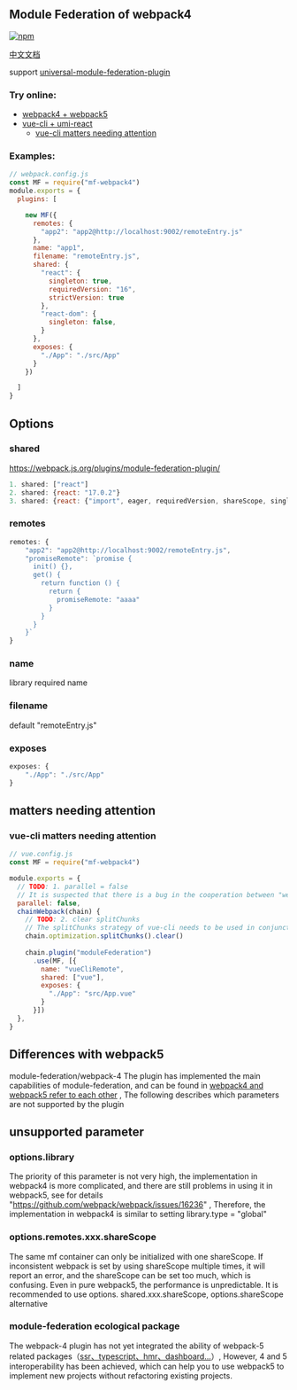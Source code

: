 ## Module Federation of webpack4

<!-- [![npm](https://img.shields.io/npm/v/@module-federation/webpack-4.svg)](https://www.npmjs.com/package/@module-federation/webpack-4) -->
[![npm](https://img.shields.io/npm/v/mf-webpack4.svg)](https://www.npmjs.com/package/mf-webpack4)

[中文文档](doc/chinese)

support [universal-module-federation-plugin](https://github.com/zhangHongEn/universal-module-federation-plugin/tree/main/packages/universal-module-federation-plugin)


### Try online:
* [webpack4 + webpack5](https://stackblitz.com/github/wpmjs/examples/tree/main/webpack4-module-federation/webpack4-5-module-federation)
* [vue-cli + umi-react](https://stackblitz.com/github/wpmjs/examples/tree/main/webpack4-module-federation/webpack4-vue-cli-umi-react)
    * [vue-cli matters needing attention](https://github.com/module-federation/webpack-4#vue-cli-matters-needing-attention)

### Examples:
``` js
// webpack.config.js
const MF = require("mf-webpack4")
module.exports = {
  plugins: [

    new MF({
      remotes: {
        "app2": "app2@http://localhost:9002/remoteEntry.js"
      },
      name: "app1",
      filename: "remoteEntry.js",
      shared: {
        "react": {
          singleton: true,
          requiredVersion: "16",
          strictVersion: true
        },
        "react-dom": {
          singleton: false,
        }
      },
      exposes: {
        "./App": "./src/App"
      }
    })

  ]
}
```

## Options
### shared
https://webpack.js.org/plugins/module-federation-plugin/
``` js
1. shared: ["react"]
2. shared: {react: "17.0.2"}
3. shared: {react: {"import", eager, requiredVersion, shareScope, singleton, version}}
```

### remotes
``` js
remotes: {
    "app2": "app2@http://localhost:9002/remoteEntry.js",
    "promiseRemote": `promise {
      init() {},
      get() {
        return function () {
          return {
            promiseRemote: "aaaa"
          }
        }
      }
    }`
}
```

### name
library required name

### filename
default "remoteEntry.js"

### exposes
``` js
exposes: {
    "./App": "./src/App"
}
```

## matters needing attention

### vue-cli matters needing attention
``` js
// vue.config.js
const MF = require("mf-webpack4")

module.exports = {
  // TODO: 1. parallel = false
  // It is suspected that there is a bug in the cooperation between "webpack-virtual-modules" and "thread-loader", and an error will be reported during the packaging stage
  parallel: false,
  chainWebpack(chain) {
    // TODO: 2. clear splitChunks
    // The splitChunks strategy of vue-cli needs to be used in conjunction with index.html, and main.js, chunks.js... are loaded at the entry. The entry of MF has only one file remoteEntry.js, the policy conflicts and needs to be reset
    chain.optimization.splitChunks().clear()
    
    chain.plugin("moduleFederation")
      .use(MF, [{
        name: "vueCliRemote",
        shared: ["vue"],
        exposes: {
          "./App": "src/App.vue"
        }
      }])
  },
}
```

## Differences with webpack5
module-federation/webpack-4 The plugin has implemented the main capabilities of module-federation, and can be found in [webpack4 and webpack5 refer to each other](https://stackblitz.com/github/wpmjs/wpmjs/tree/main/examples/module-federation/webpack-4) , The following describes which parameters are not supported by the plugin

## unsupported parameter

### options.library
The priority of this parameter is not very high, the implementation in webpack4 is more complicated, and there are still problems in using it in webpack5, see for details "https://github.com/webpack/webpack/issues/16236" , Therefore, the implementation in webpack4 is similar to setting library.type = "global"

### options.remotes.xxx.shareScope
The same mf container can only be initialized with one shareScope. If inconsistent webpack is set by using shareScope multiple times, it will report an error, and the shareScope can be set too much, which is confusing. Even in pure webpack5, the performance is unpredictable. It is recommended to use options. shared.xxx.shareScope, options.shareScope alternative

### module-federation ecological package
The webpack-4 plugin has not yet integrated the ability of webpack-5 related packages（[ssr、typescript、hmr、dashboard...](https://github.com/module-federation)）, However, 4 and 5 interoperability has been achieved, which can help you to use webpack5 to implement new projects without refactoring existing projects.